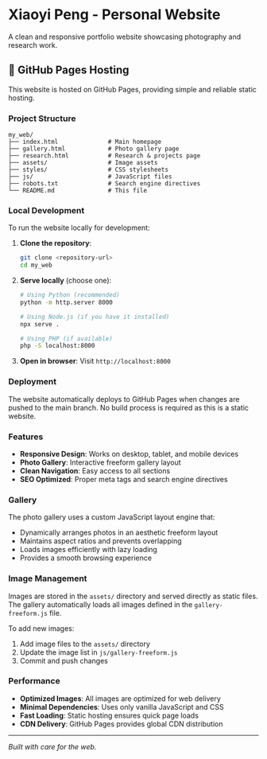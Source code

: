 # Xiaoyi Peng - Personal Website

A clean and responsive portfolio website showcasing photography and research work.

## 🚀 GitHub Pages Hosting

This website is hosted on GitHub Pages, providing simple and reliable static hosting.

### Project Structure

```
my_web/
├── index.html              # Main homepage
├── gallery.html            # Photo gallery page
├── research.html           # Research & projects page
├── assets/                 # Image assets
├── styles/                 # CSS stylesheets
├── js/                     # JavaScript files
├── robots.txt              # Search engine directives
└── README.md               # This file
```

### Local Development

To run the website locally for development:

1. **Clone the repository**:
   ```bash
   git clone <repository-url>
   cd my_web
   ```

2. **Serve locally** (choose one):
   ```bash
   # Using Python (recommended)
   python -m http.server 8000
   
   # Using Node.js (if you have it installed)
   npx serve .
   
   # Using PHP (if available)
   php -S localhost:8000
   ```

3. **Open in browser**:
   Visit `http://localhost:8000`

### Deployment

The website automatically deploys to GitHub Pages when changes are pushed to the main branch. No build process is required as this is a static website.

### Features

- **Responsive Design**: Works on desktop, tablet, and mobile devices
- **Photo Gallery**: Interactive freeform gallery layout
- **Clean Navigation**: Easy access to all sections
- **SEO Optimized**: Proper meta tags and search engine directives

### Gallery

The photo gallery uses a custom JavaScript layout engine that:
- Dynamically arranges photos in an aesthetic freeform layout
- Maintains aspect ratios and prevents overlapping
- Loads images efficiently with lazy loading
- Provides a smooth browsing experience

### Image Management

Images are stored in the `assets/` directory and served directly as static files. The gallery automatically loads all images defined in the `gallery-freeform.js` file.

To add new images:
1. Add image files to the `assets/` directory
2. Update the image list in `js/gallery-freeform.js`
3. Commit and push changes

### Performance

- **Optimized Images**: All images are optimized for web delivery
- **Minimal Dependencies**: Uses only vanilla JavaScript and CSS
- **Fast Loading**: Static hosting ensures quick page loads
- **CDN Delivery**: GitHub Pages provides global CDN distribution

---

*Built with care for the web.* 
